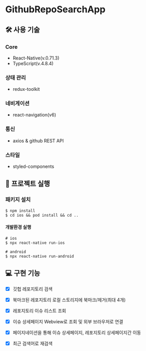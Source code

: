 # GithubRepoSearchApp

## 🛠 사용 기술

### Core
- React-Native(v.0.71.3)
- TypeScript(v.4.8.4)

### 상태 관리 
- redux-toolkit

### 네비게이션
- react-navigation(v6)

### 통신
- axios & github REST API

### 스타일
- styled-components


## 🚀 프로젝트 실행

### 패키지 설치
```
$ npm install
$ cd ios && pod install && cd .. 
```

#### 개발환경 실행
```
# ios
$ npx react-native run-ios

# android
$ npx react-native run-android
```


## 💻 구현 기능

- [x] 깃헙 레포지토리 검색
- [x] 북마크된 레포지토리 로컬 스토리지에 북마크/제거(최대 4개)
- [x] 레포지토리 이슈 리스트 조회
- [x] 이슈 상세페이지 Webview로 조회 및 외부 브라우저로 연결
- [x] 페이지네이션을 통해 이슈 상세페이지, 레포지토리 상세페이지간 이동
- [x] 최근 검색어로 재검색 




